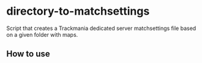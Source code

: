# directory-to-matchsettings
Script that creates a Trackmania dedicated server matchsettings file based on a given folder with maps.

## How to use 

